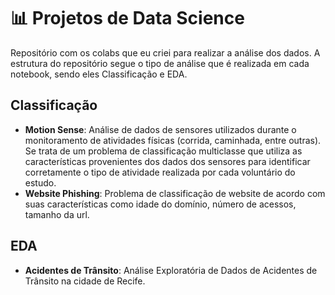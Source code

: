 # :bar_chart: Projetos de Data Science 
Repositório com os colabs que eu criei para realizar a análise dos dados. A estrutura do repositório segue o tipo de análise que é realizada em cada notebook, sendo eles Classificação e EDA. 

## Classificação
- **Motion Sense**: Análise de dados de sensores utilizados durante o monitoramento de atividades físicas (corrida, caminhada, entre outras). Se trata de um problema de classificação multiclasse que utiliza as características provenientes dos dados dos sensores para identificar corretamente o tipo de atividade realizada por cada voluntário do estudo. 
- **Website Phishing**: Problema de classificação de website de acordo com suas características como idade do domínio, número de acessos, tamanho da url.

## EDA
- **Acidentes de Trânsito**: Análise Exploratória de Dados de Acidentes de Trânsito na cidade de Recife.

